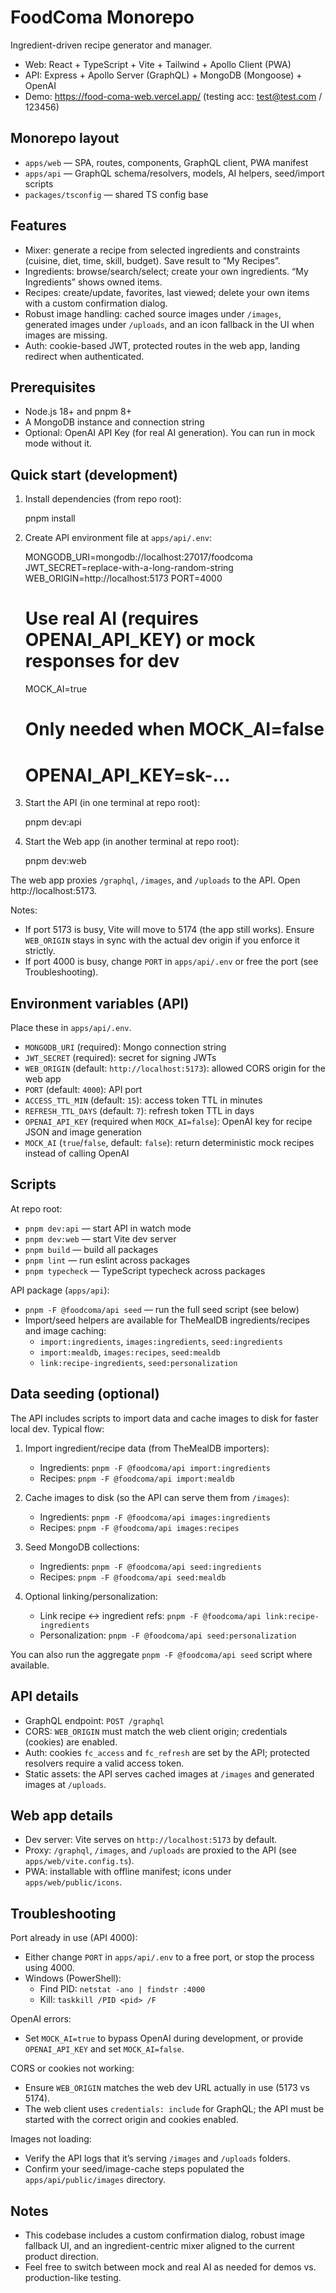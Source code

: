 # FoodComa Monorepo
Ingredient-driven recipe generator and manager.

- Web: React + TypeScript + Vite + Tailwind + Apollo Client (PWA)
- API: Express + Apollo Server (GraphQL) + MongoDB (Mongoose) + OpenAI
- Demo: https://food-coma-web.vercel.app/ (testing acc: test@test.com / 123456)

## Monorepo layout
- `apps/web` — SPA, routes, components, GraphQL client, PWA manifest
- `apps/api` — GraphQL schema/resolvers, models, AI helpers, seed/import scripts
- `packages/tsconfig` — shared TS config base

## Features
- Mixer: generate a recipe from selected ingredients and constraints (cuisine, diet, time, skill, budget). Save result to “My Recipes”.
- Ingredients: browse/search/select; create your own ingredients. “My Ingredients” shows owned items.
- Recipes: create/update, favorites, last viewed; delete your own items with a custom confirmation dialog.
- Robust image handling: cached source images under `/images`, generated images under `/uploads`, and an icon fallback in the UI when images are missing.
- Auth: cookie-based JWT, protected routes in the web app, landing redirect when authenticated.

## Prerequisites
- Node.js 18+ and pnpm 8+
- A MongoDB instance and connection string
- Optional: OpenAI API Key (for real AI generation). You can run in mock mode without it.

## Quick start (development)
1) Install dependencies (from repo root):

	pnpm install

2) Create API environment file at `apps/api/.env`:

	MONGODB_URI=mongodb://localhost:27017/foodcoma
	JWT_SECRET=replace-with-a-long-random-string
	WEB_ORIGIN=http://localhost:5173
	PORT=4000
	# Use real AI (requires OPENAI_API_KEY) or mock responses for dev
	MOCK_AI=true
	# Only needed when MOCK_AI=false
	# OPENAI_API_KEY=sk-...

3) Start the API (in one terminal at repo root):

	pnpm dev:api

4) Start the Web app (in another terminal at repo root):

	pnpm dev:web

The web app proxies `/graphql`, `/images`, and `/uploads` to the API. Open http://localhost:5173.

Notes:
- If port 5173 is busy, Vite will move to 5174 (the app still works). Ensure `WEB_ORIGIN` stays in sync with the actual dev origin if you enforce it strictly.
- If port 4000 is busy, change `PORT` in `apps/api/.env` or free the port (see Troubleshooting).

## Environment variables (API)
Place these in `apps/api/.env`.

- `MONGODB_URI` (required): Mongo connection string
- `JWT_SECRET` (required): secret for signing JWTs
- `WEB_ORIGIN` (default: `http://localhost:5173`): allowed CORS origin for the web app
- `PORT` (default: `4000`): API port
- `ACCESS_TTL_MIN` (default: `15`): access token TTL in minutes
- `REFRESH_TTL_DAYS` (default: `7`): refresh token TTL in days
- `OPENAI_API_KEY` (required when `MOCK_AI=false`): OpenAI key for recipe JSON and image generation
- `MOCK_AI` (`true`/`false`, default: `false`): return deterministic mock recipes instead of calling OpenAI

## Scripts
At repo root:
- `pnpm dev:api` — start API in watch mode
- `pnpm dev:web` — start Vite dev server
- `pnpm build` — build all packages
- `pnpm lint` — run eslint across packages
- `pnpm typecheck` — TypeScript typecheck across packages

API package (`apps/api`):
- `pnpm -F @foodcoma/api seed` — run the full seed script (see below)
- Import/seed helpers are available for TheMealDB ingredients/recipes and image caching:
  - `import:ingredients`, `images:ingredients`, `seed:ingredients`
  - `import:mealdb`, `images:recipes`, `seed:mealdb`
  - `link:recipe-ingredients`, `seed:personalization`

## Data seeding (optional)
The API includes scripts to import data and cache images to disk for faster local dev. Typical flow:

1) Import ingredient/recipe data (from TheMealDB importers):
	- Ingredients: `pnpm -F @foodcoma/api import:ingredients`
	- Recipes: `pnpm -F @foodcoma/api import:mealdb`

2) Cache images to disk (so the API can serve them from `/images`):
	- Ingredients: `pnpm -F @foodcoma/api images:ingredients`
	- Recipes: `pnpm -F @foodcoma/api images:recipes`

3) Seed MongoDB collections:
	- Ingredients: `pnpm -F @foodcoma/api seed:ingredients`
	- Recipes: `pnpm -F @foodcoma/api seed:mealdb`

4) Optional linking/personalization:
	- Link recipe ↔ ingredient refs: `pnpm -F @foodcoma/api link:recipe-ingredients`
	- Personalization: `pnpm -F @foodcoma/api seed:personalization`

You can also run the aggregate `pnpm -F @foodcoma/api seed` script where available.

## API details
- GraphQL endpoint: `POST /graphql`
- CORS: `WEB_ORIGIN` must match the web client origin; credentials (cookies) are enabled.
- Auth: cookies `fc_access` and `fc_refresh` are set by the API; protected resolvers require a valid access token.
- Static assets: the API serves cached images at `/images` and generated images at `/uploads`.

## Web app details
- Dev server: Vite serves on `http://localhost:5173` by default.
- Proxy: `/graphql`, `/images`, and `/uploads` are proxied to the API (see `apps/web/vite.config.ts`).
- PWA: installable with offline manifest; icons under `apps/web/public/icons`.

## Troubleshooting
Port already in use (API 4000):
- Either change `PORT` in `apps/api/.env` to a free port, or stop the process using 4000.
- Windows (PowerShell):
  - Find PID: `netstat -ano | findstr :4000`
  - Kill: `taskkill /PID <pid> /F`

OpenAI errors:
- Set `MOCK_AI=true` to bypass OpenAI during development, or provide `OPENAI_API_KEY` and set `MOCK_AI=false`.

CORS or cookies not working:
- Ensure `WEB_ORIGIN` matches the web dev URL actually in use (5173 vs 5174).
- The web client uses `credentials: include` for GraphQL; the API must be started with the correct origin and cookies enabled.

Images not loading:
- Verify the API logs that it’s serving `/images` and `/uploads` folders.
- Confirm your seed/image-cache steps populated the `apps/api/public/images` directory.

## Notes
- This codebase includes a custom confirmation dialog, robust image fallback UI, and an ingredient-centric mixer aligned to the current product direction.
- Feel free to switch between mock and real AI as needed for demos vs. production-like testing.
